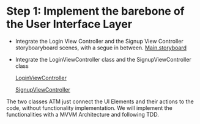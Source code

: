 # Step 1: Implement the barebone of the User Interface Layer

- Integrate the Login View Controller and the Signup View Controller storyboaryboard scenes, with a segue in between.
  [Main.storyboard](FilesToAdd/Main.storyboard)

- Integrate the LoginViewController class and the SignupViewController class

  [LoginViewController](FilesToAdd/LoginViewController.swift)

  [SignupViewController](FilesToAdd/SignupViewController.swift)

The two classes ATM just connect the UI Elements and their actions to the code, without functionality implementation.
We will implement the functionalities with a MVVM Architecture and following TDD.